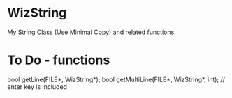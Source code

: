 # WizString
My String Class (Use Minimal Copy) and related functions.

# To Do - functions
bool getLine(FILE*, WizString*); 
bool getMultiLine(FILE*, WizString*, int); // enter key is included


